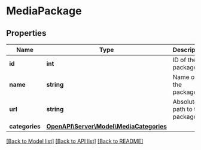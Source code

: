 # MediaPackage

## Properties
Name | Type | Description | Notes
------------ | ------------- | ------------- | -------------
**id** | **int** | ID of the package | [optional] 
**name** | **string** | Name of the package | [optional] 
**url** | **string** | Absolute path to the package | [optional] 
**categories** | [**OpenAPI\Server\Model\MediaCategories**](MediaCategories.md) |  | [optional] 

[[Back to Model list]](../README.md#documentation-for-models) [[Back to API list]](../README.md#documentation-for-api-endpoints) [[Back to README]](../README.md)


